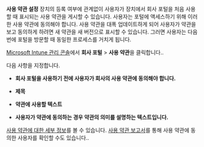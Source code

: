 **사용 약관 설정**
장치의 등록 여부에 관계없이 사용자가 장치에서 회사 포털을 처음 사용할 때 표시되는 사용 약관을 게시할 수 있습니다. 사용자는 포털에 액세스하기 위해 이러한 사용 약관에 동의해야 합니다. 사용 약관을 대폭 업데이트하게 되어 사용자가 약관을 보고 동의하게 하려면 새 약관을 새 버전으로 표시할 수 있습니다. 그러면 사용자는 다음 번에 포털을 방문할 때 동일한 프로세스를 거치게 됩니다.

[Microsoft Intune 관리 콘솔](http://manage.microsoft.com)에서 **회사 포털** &gt; **사용 약관**을 클릭합니다..

다음 사항을 지정합니다.

-   **회사 포털을 사용하기 전에 사용자가 회사의 사용 약관에 동의해야 합니다.**

-   **제목**

-   **약관에 사용할 텍스트**

-   **사용자가 약관에 동의하는 경우 약관의 의미를 설명하는 텍스트입니다.**

[사용 약관에 대한 세부 정보](https://technet.microsoft.com/library/mt405893.aspx)를 볼 수 있습니다.  [사용 약관 보고서](https://technet.microsoft.com/library/dn646977.aspx)를 통해 사용 약관에 동의한 사용자를 확인할 수도 있습니다..



<!--HONumber=May16_HO1-->


